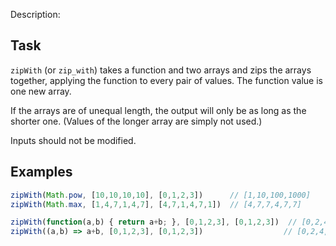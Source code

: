 Description:
## Task

`zipWith` (or `zip_with`) takes a function and two arrays and zips the arrays together, applying the function to every pair of values. The function value is one new array.

If the arrays are of unequal length, the output will only be as long as the shorter one. (Values of the longer array are simply not used.)

Inputs should not be modified.

## Examples


```javascript
zipWith(Math.pow, [10,10,10,10], [0,1,2,3])      // [1,10,100,1000]
zipWith(Math.max, [1,4,7,1,4,7], [4,7,1,4,7,1])  // [4,7,7,4,7,7]

zipWith(function(a,b) { return a+b; }, [0,1,2,3], [0,1,2,3])  // [0,2,4,6]  // Both forms are valid
zipWith((a,b) => a+b, [0,1,2,3], [0,1,2,3])                  // [0,2,4,6]  // Both are functions
```
